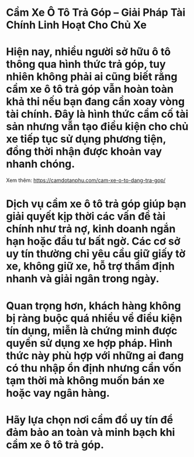 # Cầm Xe Ô Tô Trả Góp – Giải Pháp Tài Chính Linh Hoạt Cho Chủ Xe

# Hiện nay, nhiều người sở hữu ô tô thông qua hình thức trả góp, tuy nhiên không phải ai cũng biết rằng cầm xe ô tô trả góp vẫn hoàn toàn khả thi nếu bạn đang cần xoay vòng tài chính. Đây là hình thức cầm cố tài sản nhưng vẫn tạo điều kiện cho chủ xe tiếp tục sử dụng phương tiện, đồng thời nhận được khoản vay nhanh chóng.
Xem thêm: https://camdotanphu.com/cam-xe-o-to-dang-tra-gop/
# 

# Dịch vụ cầm xe ô tô trả góp giúp bạn giải quyết kịp thời các vấn đề tài chính như trả nợ, kinh doanh ngắn hạn hoặc đầu tư bất ngờ. Các cơ sở uy tín thường chỉ yêu cầu giữ giấy tờ xe, không giữ xe, hỗ trợ thẩm định nhanh và giải ngân trong ngày.

# 

# Quan trọng hơn, khách hàng không bị ràng buộc quá nhiều về điều kiện tín dụng, miễn là chứng minh được quyền sử dụng xe hợp pháp. Hình thức này phù hợp với những ai đang có thu nhập ổn định nhưng cần vốn tạm thời mà không muốn bán xe hoặc vay ngân hàng.

# 

# Hãy lựa chọn nơi cầm đồ uy tín để đảm bảo an toàn và minh bạch khi cầm xe ô tô trả góp.


